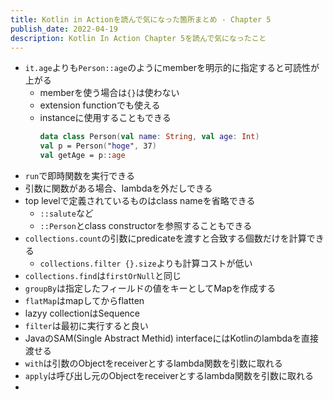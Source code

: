 ```yaml
---
title: Kotlin in Actionを読んで気になった箇所まとめ - Chapter 5
publish_date: 2022-04-19
description: Kotlin In Action Chapter 5を読んで気になったこと
---
```


- `it.age`よりも`Person::age`のようにmemberを明示的に指定すると可読性が上がる
  - memberを使う場合は`{}`は使わない
  - extension functionでも使える
  - instanceに使用することもできる
    ```kotlin
    data class Person(val name: String, val age: Int)
    val p = Person("hoge", 37)
    val getAge = p::age
    ```
- `run`で即時関数を実行できる
- 引数に関数がある場合、lambdaを外だしできる
- top levelで定義されているものはclass nameを省略できる
  - `::salute`など
  - `::Person`とclass constructorを参照することもできる
- `collections.count`の引数にpredicateを渡すと合致する個数だけを計算できる
  - `collections.filter {}.size`よりも計算コストが低い
- `collections.find`は`firstOrNull`と同じ
- `groupBy`は指定したフィールドの値をキーとしてMapを作成する
- `flatMap`はmapしてからflatten
- lazyy collectionはSequence
- `filter`は最初に実行すると良い
- JavaのSAM(Single Abstract Methid) interfaceにはKotlinのlambdaを直接渡せる
- `with`は引数のObjectをreceiverとするlambda関数を引数に取れる
- `apply`は呼び出し元のObjectをreceiverとするlambda関数を引数に取れる
-
